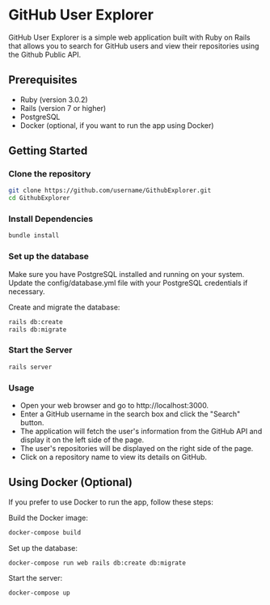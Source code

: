 # GitHub User Explorer

GitHub User Explorer is a simple web application built with Ruby on Rails that allows you to search for GitHub users and view their repositories using the Github Public API.

## Prerequisites

- Ruby (version 3.0.2)
- Rails (version 7 or higher)
- PostgreSQL
- Docker (optional, if you want to run the app using Docker)

## Getting Started

### Clone the repository

```bash
git clone https://github.com/username/GithubExplorer.git
cd GithubExplorer
```

### Install Dependencies

```bash
bundle install
```

### Set up the database
Make sure you have PostgreSQL installed and running on your system. Update the config/database.yml file with your PostgreSQL credentials if necessary.

Create and migrate the database:

```bash
rails db:create
rails db:migrate
```

### Start the Server
```bash
rails server
```

### Usage

- Open your web browser and go to http://localhost:3000.
- Enter a GitHub username in the search box and click the "Search" button.
- The application will fetch the user's information from the GitHub API and display it on the left side of the page.
- The user's repositories will be displayed on the right side of the page.
- Click on a repository name to view its details on GitHub.

## Using Docker (Optional)
If you prefer to use Docker to run the app, follow these steps:

Build the Docker image:
```bash
docker-compose build
```

Set up the database:
```bash
docker-compose run web rails db:create db:migrate
```

Start the server:
```bash
docker-compose up
```